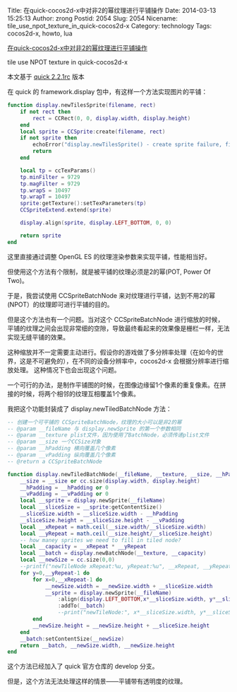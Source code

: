 Title: 在quick-cocos2d-x中对非2的幂纹理进行平铺操作
Date: 2014-03-13 15:25:13
Author: zrong
Postid: 2054
Slug: 2054
Nicename: tile_use_npot_texture_in_quick-cocos2d-x
Category: technology
Tags: cocos2d-x, howto, lua

[在quick-cocos2d-x中对非2的幂纹理进行平铺操作](http://zengrong.net/post/2054.htm)

tile use NPOT texture in quick-cocos2d-x

本文基于 [quick 2.2.1rc][1] 版本

在 quick 的 framework.display 包中，有这样一个方法实现图片的平铺：<!--more-->

``` lua
function display.newTilesSprite(filename, rect)
    if not rect then
        rect = CCRect(0, 0, display.width, display.height)
    end
    local sprite = CCSprite:create(filename, rect)
    if not sprite then
        echoError("display.newTilesSprite() - create sprite failure, filename %s", tostring(filename))
        return
    end

    local tp = ccTexParams()
    tp.minFilter = 9729
    tp.magFilter = 9729
    tp.wrapS = 10497
    tp.wrapT = 10497
    sprite:getTexture():setTexParameters(tp)
    CCSpriteExtend.extend(sprite)

    display.align(sprite, display.LEFT_BOTTOM, 0, 0)

    return sprite
end
```

这里直接通过调整 OpenGL ES 的纹理渲染参数来实现平铺，性能相当好。

但使用这个方法有个限制，就是被平铺的纹理必须是2的幂(POT, Power Of Two)。

于是，我尝试使用 CCSpriteBatchNode 来对纹理进行平铺，达到不用2的幂(NPOT）的纹理即可进行平铺的目的。

但是这个方法也有一个问题。当对这个 CCSpriteBatchNode 进行缩放的时候，平铺的纹理之间会出现非常细的空隙，导致最终看起来的效果像是栅栏一样，无法实现无缝平铺的效果。

这种缩放并不一定需要主动进行。假设你的游戏做了多分辨率处理（在如今的世界，这是不可避免的），在不同的设备分辨率中，cocos2d-x 会根据分辨率进行缩放处理。 这种情况下也会出现这个问题。

一个可行的办法，是制作平铺图的时候，在图像边缘留1个像素的重复像素。在拼接的时候，将两个相邻的纹理互相覆盖1个像素。

我把这个功能封装成了 display.newTiledBatchNode 方法：

``` lua
-- 创建一个可平铺的 CCSpriteBatchNode，纹理的大小可以是非2的幂
-- @param __fileName 与 display.newSprite 的第一个参数相同
-- @param __texture plist文件，因为使用了BatchNode，必须传递plist文件
-- @param __size 一个CCSize对象
-- @param __hPadding 横向覆盖几个像素
-- @param __vPadding 纵向覆盖几个像素
-- @return a CCSpriteBatchNode

function display.newTiledBatchNode(__fileName, __texture, __size, __hPadding, __vPadding)
	__size = __size or cc.size(display.width, display.height)
	__hPadding = __hPadding or 0
	__vPadding = __vPadding or 0
	local __sprite = display.newSprite(__fileName)
	local __sliceSize = __sprite:getContentSize()
	__sliceSize.width = __sliceSize.width - __hPadding
	__sliceSize.height = __sliceSize.height - __vPadding
	local __xRepeat = math.ceil(__size.width/__sliceSize.width)
	local __yRepeat = math.ceil(__size.height/__sliceSize.height)
	-- how maney sprites we need to fill in tiled node?
	local __capacity = __xRepeat * __yRepeat
	local __batch = display.newBatchNode(__texture, __capacity)
	local __newSize = cc.size(0,0)
	--printf("newTileNode xRepeat:%u, yRepeat:%u", __xRepeat, __yRepeat)
	for y=0,__yRepeat-1 do
		for x=0,__xRepeat-1 do
			__newSize.width = __newSize.width + __sliceSize.width
			__sprite = display.newSprite(__fileName)
				:align(display.LEFT_BOTTOM,x*__sliceSize.width, y*__sliceSize.height)
				:addTo(__batch)
				--print("newTileNode:", x*__sliceSize.width, y*__sliceSize.height)
		end
		__newSize.height = __newSize.height + __sliceSize.height
	end
	__batch:setContentSize(__newSize)
	return __batch, __newSize.width, __newSize.height
end
```

这个方法已经加入了 quick 官方仓库的 develop 分支。

但是，这个方法无法处理这样的情景——平铺带有透明度的纹理。

[1]: https://github.com/dualface/quick-cocos2d-x/tree/2.2.1-rc
